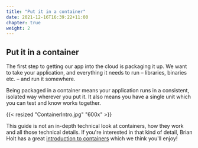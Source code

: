 ```yaml
---
title: "Put it in a container"
date: 2021-12-16T16:39:22+11:00
chapter: true
weight: 2
---
```


## Put it in a container

The first step to getting our app into the cloud is packaging it up. We want to take your application, and everything it needs to run – libraries, binaries etc. – and run it somewhere.

Being packaged in a container means your application runs in a consistent, isolated way wherever you put it. It also means you have a single unit which you can test and know works together.

{{< resized "ContainerIntro.jpg" "600x" >}}

This guide is not an in-depth technical look at containers, how they work and all those technical details. If you're interested in that kind of detail, Brian Holt has a great [introduction to containers](https://btholt.github.io/complete-intro-to-containers/intro) which we think you'll enjoy!
